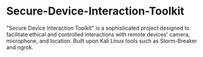 # Secure-Device-Interaction-Toolkit
"Secure Device Interaction Toolkit" is a sophisticated project designed to facilitate ethical and controlled interactions with remote devices' camera, microphone, and location. Built upon Kali Linux tools such as Storm-Breaker and ngrok.
